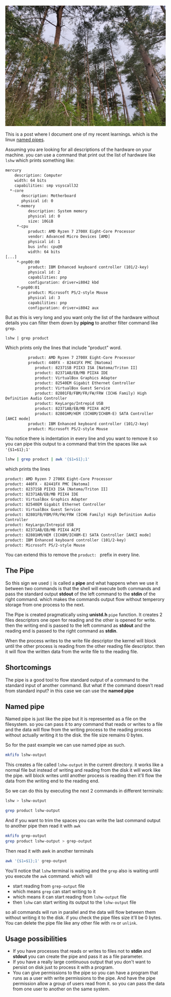 ![](/public/IMG_20210521_095201.jpg)

This is a post where I document one of my recent learnings. which is the linux [named pipes](https://en.wikipedia.org/wiki/Named_pipe).

Assuming you are looking for all descriptions of the hardware on your machine. you can use a command that print out the list of hardware like `lshw` which prints something like:

```
mercury
    description: Computer
    width: 64 bits
    capabilities: smp vsyscall32
  *-core
       description: Motherboard
       physical id: 0
     *-memory
          description: System memory
          physical id: 0
          size: 10GiB
     *-cpu
          product: AMD Ryzen 7 2700X Eight-Core Processor
          vendor: Advanced Micro Devices [AMD]
          physical id: 1
          bus info: cpu@0
          width: 64 bits
[...]
     *-pnp00:00
          product: IBM Enhanced keyboard controller (101/2-key)
          physical id: 2
          capabilities: pnp
          configuration: driver=i8042 kbd
     *-pnp00:01
          product: Microsoft PS/2-style Mouse
          physical id: 3
          capabilities: pnp
          configuration: driver=i8042 aux

```

But as this is very long and you want only the list of the hardware without details you can filter them down by **piping** to another filter command like `grep`.

```shell
lshw | grep product
```

Which prints only the lines that include "product" word.

```
          product: AMD Ryzen 7 2700X Eight-Core Processor
          product: 440FX - 82441FX PMC [Natoma]
             product: 82371SB PIIX3 ISA [Natoma/Triton II]
             product: 82371AB/EB/MB PIIX4 IDE
             product: VirtualBox Graphics Adapter
             product: 82540EM Gigabit Ethernet Controller
             product: VirtualBox Guest Service
             product: 82801FB/FBM/FR/FW/FRW (ICH6 Family) High Definition Audio Controller
             product: KeyLargo/Intrepid USB
             product: 82371AB/EB/MB PIIX4 ACPI
             product: 82801HM/HEM (ICH8M/ICH8M-E) SATA Controller [AHCI mode]
          product: IBM Enhanced keyboard controller (101/2-key)
          product: Microsoft PS/2-style Mouse
```

You notice there is indentation in every line and you want to remove it so you can pipe this output to a command that trim the spaces like `awk '{$1=$1};1'`

```bash
lshw | grep product | awk '{$1=$1};1'
```

which prints the lines

```
product: AMD Ryzen 7 2700X Eight-Core Processor
product: 440FX - 82441FX PMC [Natoma]
product: 82371SB PIIX3 ISA [Natoma/Triton II]
product: 82371AB/EB/MB PIIX4 IDE
product: VirtualBox Graphics Adapter
product: 82540EM Gigabit Ethernet Controller
product: VirtualBox Guest Service
product: 82801FB/FBM/FR/FW/FRW (ICH6 Family) High Definition Audio Controller
product: KeyLargo/Intrepid USB
product: 82371AB/EB/MB PIIX4 ACPI
product: 82801HM/HEM (ICH8M/ICH8M-E) SATA Controller [AHCI mode]
product: IBM Enhanced keyboard controller (101/2-key)
product: Microsoft PS/2-style Mouse
```

You can extend this to remove the `product: ` prefix in every line.

## The Pipe

So this sign we used `|` is called a **pipe** and what happens when we use it between two commands is that the shell will execute both commands and pass the standard output **stdout** of the left command to the **stdin** of the right command. which makes the commands output flow without temperory storage from one process to the next.

The Pipe is created pragmatically using **unistd.h** `pipe` function. It creates 2 files descriptors one open for reading and the other is opened for write. then the writing end is passed to the left command as **stdout** and the reading end is passed to the right command as **stdin**.

When the process writes to the write file descriptor the kernel will block until the other process is reading from the other reading file descriptor. then it will flow the written data from the write file to the reading file.


## Shortcomings

The pipe is a good tool to flow standard output of a command to the standard input of another command. But what if the command doesn't read from standard input? in this case we can use the **named pipe**

## Named pipe

Named pipe is just like the pipe but it is represented as a file on the filesystem. so you can pass it to any command that reads or writes to a file and the data will flow from the writing process to the reading process without actually writing it to the disk. the file size remains 0 bytes.

So for the past example we can use named pipe as such.

```bash
mkfifo lshw-output
```

This creates a file called `lshw-output` in the current directory. it works like a normal file but instead of writing and reading from the disk it will work like the pipe. will block writes until another process is reading then it'll flow the data from the writing end to the reading end.

So we can do this by executing the next 2 commands in different terminals:

```bash
lshw > lshw-output
```

```bash
grep product lshw-output
```

And if you want to trim the spaces you can write the last command output to another pipe then read it with `awk`

```bash
mkfifo grep-output
grep product lshw-output > grep-output
```

Then read it with awk in another terminals

```bash
awk '{$1=$1};1' grep-output
```

You'll notice that `lshw` terminal is waiting and the `grep` also is waiting until you execute the `awk` command. which will

* start reading from `grep-output` file
* which means `grep` can start writing to it
* which means it can start reading from `lshw-output` file
* then `lshw` can start writing its output to the `lshw-output` file

so all commands will run in parallel and the data will flow between them without writing it to the disk. if you check the pipe files size it'll be 0 bytes. You can delete the pipe file like any other file with `rm` or `unlink`.

## Usage possibilities

* If you have processes that reads or writes to files not to **stdin** and **stdout** you can create the pipe and pass it as a file parameter.
* If you have a really large continuous output that you don't want to persist on disk just to process it with a program.
* You can give permissions to the pipe so you can have a program that runs as a user with write permissions to the pipe. And have the pipe permission allow a group of users read from it. so you can pass the data from one user to another on the same system.
